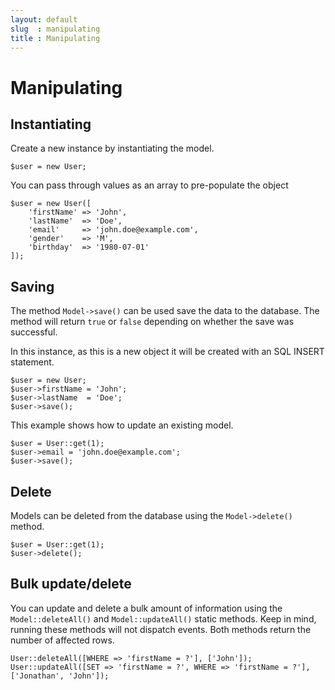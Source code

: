 ```yaml
---
layout: default
slug  : manipulating
title : Manipulating
---
```


# Manipulating

## Instantiating

Create a new instance by instantiating the model.

    $user = new User;

You can pass through values as an array to pre-populate the object

    $user = new User([
        'firstName' => 'John',
        'lastName'  => 'Doe',
        'email'     => 'john.doe@example.com',
        'gender'    => 'M',
        'birthday'  => '1980-07-01'
    ]);

## Saving

The method `Model->save()` can be used save the data to the database. The method will return `true` or `false` depending on whether the save was successful.

In this instance, as this is a new object it will be created with an SQL INSERT statement.

    $user = new User;
    $user->firstName = 'John';
    $user->lastName  = 'Doe';
    $user->save();

This example shows how to update an existing model.

    $user = User::get(1);
    $user->email = 'john.doe@example.com';
    $user->save();

## Delete

Models can be deleted from the database using the `Model->delete()` method.

    $user = User::get(1);
    $user->delete();

## Bulk update/delete

You can update and delete a bulk amount of information using the `Model::deleteAll()` and `Model::updateAll()` static methods. Keep in mind, running these methods will not dispatch events. Both methods return the number of affected rows.

    User::deleteAll([WHERE => 'firstName = ?'], ['John']);
    User::updateAll([SET => 'firstName = ?', WHERE => 'firstName = ?'], ['Jonathan', 'John']);
